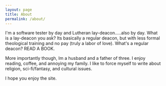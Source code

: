 ```yaml
---
layout: page
title: About
permalink: /about/
---
```


I'm a software tester by day and Lutheran lay-deacon.....also by day. What is a lay-deacon you ask? Its basically a regular deacon, but with less formal theological training and no pay (truly a labor of love). What's a regular deacon? READ A BOOK.

More importantly though, Im a husband and a father of three. I enjoy reading, coffee, and annoying my family. I like to force myself to write about religion, sci-fi/fantasy, and cultural issues. 

I hope you enjoy the site.
